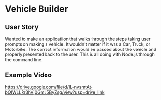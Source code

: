# Vehicle Builder

## User Story

Wanted to make an applicatiion that walks through the steps taking user prompts on making a vehicle. It wouldn't matter if it was a Car, Truck, or Motorbike. The correct information would be passed about the vehicle and properly presented back to the user. This is all doing with Node.js through the command line.

## Example Video

https://drive.google.com/file/d/1L-nvsmtAt-bQIWLLRr3hVj0GmL5ByZsg/view?usp=drive_link


